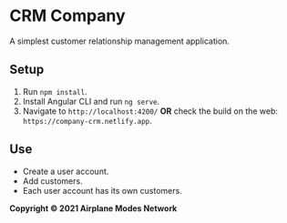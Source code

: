 # CRM Company

A simplest customer relationship management application.

## Setup

1. Run `npm install`.
2. Install Angular CLI and run `ng serve`.
3. Navigate to `http://localhost:4200/` **OR** check the build on the web: `https://company-crm.netlify.app`.

## Use
* Create a user account.
* Add customers.
* Each user account has its own customers.
  
**Copyright © 2021 Airplane Modes Network**